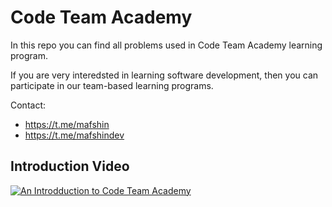 # Code Team Academy
In this repo you can find all problems used in Code Team Academy learning program.

If you are very interedsted in learning software development, then you can participate in our team-based learning programs. 

Contact: 
- https://t.me/mafshin
- https://t.me/mafshindev

## Introduction Video
[![An Introdduction to Code Team Academy](http://img.youtube.com/vi/wdRjbACjwKU/0.jpg)](http://www.youtube.com/watch?v=wdRjbACjwKU "Code Team Academy Introduction")
